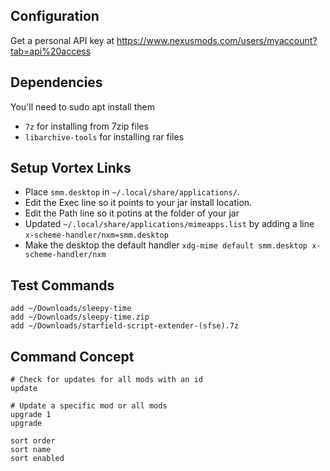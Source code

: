 ## Configuration

Get a personal API key at https://www.nexusmods.com/users/myaccount?tab=api%20access

## Dependencies

You'll need to sudo apt install them

- `7z` for installing from 7zip files
- `libarchive-tools` for installing rar files


## Setup Vortex Links
- Place `smm.desktop` in `~/.local/share/applications/`.
- Edit the Exec line so it points to your jar install location.
- Edit the Path line so it potins at the folder of your jar
- Updated `~/.local/share/applications/mimeapps.list` by adding a line `x-scheme-handler/nxm=smm.desktop`
- Make the desktop the default handler `xdg-mime default smm.desktop x-scheme-handler/nxm`


## Test Commands
```
add ~/Downloads/sleepy-time
add ~/Downloads/sleepy-time.zip
add ~/Downloads/starfield-script-extender-(sfse).7z
```

## Command Concept

```
# Check for updates for all mods with an id
update

# Update a specific mod or all mods
upgrade 1
upgrade

sort order
sort name
sort enabled

```